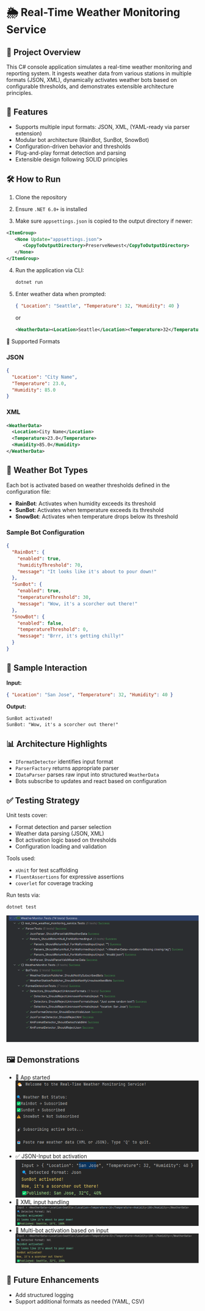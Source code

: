 # 🌦️ Real-Time Weather Monitoring Service

## 📌 Project Overview

This C# console application simulates a real-time weather monitoring and reporting system. It ingests weather data from various stations in multiple formats (JSON, XML), dynamically activates weather bots based on configurable thresholds, and demonstrates extensible architecture principles.

## 🚀 Features

* Supports multiple input formats: JSON, XML, (YAML-ready via parser extension)
* Modular bot architecture (RainBot, SunBot, SnowBot)
* Configuration-driven behavior and thresholds
* Plug-and-play format detection and parsing
* Extensible design following SOLID principles

## 🛠️ How to Run

1. Clone the repository

2. Ensure `.NET 6.0+` is installed 
3. Make sure `appsettings.json` is copied to the output directory if newer:
```xml
<ItemGroup>
   <None Update="appsettings.json">
      <CopyToOutputDirectory>PreserveNewest</CopyToOutputDirectory>
   </None>
</ItemGroup>  
```
4. Run the application via CLI:

   ```bash
   dotnet run
   ```

5. Enter weather data when prompted:

   ```json
   { "Location": "Seattle", "Temperature": 32, "Humidity": 40 }
   ```

   or

   ```xml
   <WeatherData><Location>Seattle</Location><Temperature>32</Temperature><Humidity>40</Humidity></WeatherData>
   ```

📂 Supported Formats

### JSON

```json
{
  "Location": "City Name",
  "Temperature": 23.0,
  "Humidity": 85.0
}
```

### XML

```xml
<WeatherData>
  <Location>City Name</Location>
  <Temperature>23.0</Temperature>
  <Humidity>85.0</Humidity>
</WeatherData>
```

## 🤖 Weather Bot Types

Each bot is activated based on weather thresholds defined in the configuration file:

* **RainBot**: Activates when humidity exceeds its threshold
* **SunBot**: Activates when temperature exceeds its threshold
* **SnowBot**: Activates when temperature drops below its threshold

### Sample Bot Configuration

```json
{
  "RainBot": {
    "enabled": true,
    "humidityThreshold": 70,
    "message": "It looks like it's about to pour down!"
  },
  "SunBot": {
    "enabled": true,
    "temperatureThreshold": 30,
    "message": "Wow, it's a scorcher out there!"
  },
  "SnowBot": {
    "enabled": false,
    "temperatureThreshold": 0,
    "message": "Brrr, it's getting chilly!"
  }
}
```

## 🧪 Sample Interaction

**Input:**

```json
{ "Location": "San Jose", "Temperature": 32, "Humidity": 40 }
```

**Output:**

```
SunBot activated!
SunBot: "Wow, it's a scorcher out there!"
```

## 📊 Architecture Highlights

* `IFormatDetector` identifies input format
* `ParserFactory` returns appropriate parser
* `IDataParser` parses raw input into structured `WeatherData`
* Bots subscribe to updates and react based on configuration

## ✅ Testing Strategy

Unit tests cover:

* Format detection and parser selection
* Weather data parsing (JSON, XML)
* Bot activation logic based on thresholds
* Configuration loading and validation

Tools used:

* `xUnit` for test scaffolding
* `FluentAssertions` for expressive assertions
* `coverlet` for coverage tracking

Run tests via:

```bash
dotnet test
```

![App-Started.png](./assets/Unit-Test-Sample-Run.png)

## 🖼️ Demonstrations
* 🫰 App started <br> ![App-Started.png](./assets/App-Started.png)
* ✅ JSON-Input bot activation <br> ![Json-triggered.png](./assets/Json-triggered.png)
* 🧾 XML input handling  <br> ![xml-parser.png](./assets/xml-parser.png)
* 🤖 Multi-bot activation based on input  <br> ![multi-bot-activated.png](./assets/multi-bot-activated.png)

## 🔮 Future Enhancements

* Add structured logging
* Support additional formats as needed (YAML, CSV)

